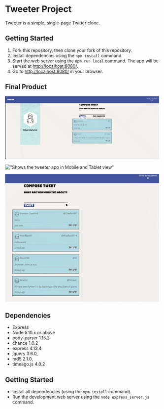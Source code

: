 # Tweeter Project

Tweeter is a simple, single-page Twitter clone.

## Getting Started

1. Fork this repository, then clone your fork of this repository.
2. Install dependencies using the `npm install` command.
3. Start the web server using the `npm run local` command. The app will be served at <http://localhost:8080/>.
4. Go to <http://localhost:8080/> in your browser.

## Final Product
!["Shows the tweeter app in full screen mode ie: desktop"](docs/wide-screen-capture.gif)

!["Shows the tweeter app in Mobile and Tablet view"](docs/mobile-view.gif)

![Demos the tweet and icon style changes](docs/css-changes.gif)

## Dependencies

- Express
- Node 5.10.x or above
- body-parser 1.15.2
- chance 1.0.2
- express 4.13.4
- jquery 3.6.0,
- md5 2.1.0,
- timeago.js 4.0.2

## Getting Started

- Install all dependencies (using the `npm install` command).
- Run the development web server using the `node express_server.js` command.

